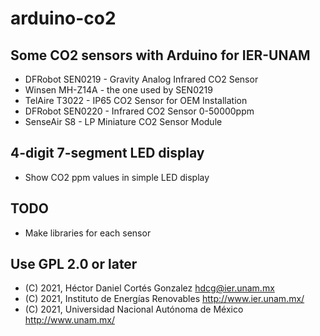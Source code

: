 # arduino-co2

## Some CO2 sensors with Arduino for IER-UNAM 

* DFRobot SEN0219 - Gravity Analog Infrared CO2 Sensor 
* Winsen MH-Z14A - the one used by SEN0219
* TelAire T3022 - IP65 CO2 Sensor for OEM Installation
* DFRobot SEN0220 - Infrared CO2 Sensor 0-50000ppm 
* SenseAir S8 - LP Miniature CO2 Sensor Module

## 4-digit 7-segment LED display

* Show CO2 ppm values in simple LED display

## TODO

* Make libraries for each sensor

## Use GPL 2.0 or later

* (C) 2021, Héctor Daniel Cortés Gonzalez <hdcg@ier.unam.mx>
* (C) 2021, Instituto de Energías Renovables <http://www.ier.unam.mx/>
* (C) 2021, Universidad Nacional Autónoma de México <http://www.unam.mx/>

